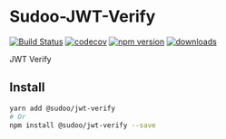 # Sudoo-JWT-Verify

[![Build Status](https://travis-ci.com/SudoDotDog/Sudoo-JWT-Verify.svg?branch=master)](https://travis-ci.com/SudoDotDog/Sudoo-JWT-Verify)
[![codecov](https://codecov.io/gh/SudoDotDog/Sudoo-JWT-Verify/branch/master/graph/badge.svg)](https://codecov.io/gh/SudoDotDog/Sudoo-JWT-Verify)
[![npm version](https://badge.fury.io/js/%40sudoo%2Fjwt-verify.svg)](https://www.npmjs.com/package/@sudoo/jwt-verify)
[![downloads](https://img.shields.io/npm/dm/@sudoo/jwt-verify.svg)](https://www.npmjs.com/package/@sudoo/jwt-verify)

JWT Verify

## Install

```sh
yarn add @sudoo/jwt-verify
# Or
npm install @sudoo/jwt-verify --save
```
